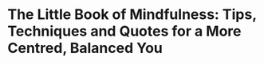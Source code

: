 # The Little Book of Mindfulness: Tips, Techniques and Quotes for a More Centred, Balanced You

## 

